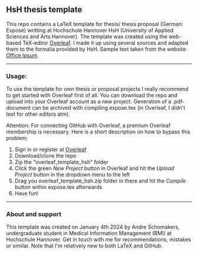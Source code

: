 ## HsH thesis template

This repo contains a LaTeX template for thesis/ thesis proposal (German: Exposé) writting at Hochschule Hannover HsH (University of Applied Sciences and Arts Hannover).
The template was created using the web-based TeX-editor [Overleaf](https://overleaf.com). I made it up using several sources and adapted them to the formalia 
provided by HsH. Sample text taken from the website [Office Ipsum](http://officeipsum.com/index.php).

---

### Usage:
To use the template for own thesis or proposal projects I really recommend to get started with Overleaf first of all. You can download the repo and upload into your Overleaf account as a new project. 
Generation of a .pdf-document can be archived with compiling expose.tex (in Overleaf, I didn't test for other editors atm).

Attention: For connecting GitHub with Overleaf, a premium Overleaf membership is necessary. Here is a short description on how to bypass this problem:


1. Sign in or register at [Overleaf](https://overleaf.com)
2. Download/clone the repo
3. Zip the "overleaf_template_hsh" folder
4. Click the green *New Project* button in Overleaf and hit the *Upload Project* button in the dropdown menu to the left
5. Drag you overleaf_template_hsh.zip folder in there and hit the *Compile* button within expose.tex afterwards
6. Have fun!
   
---

### About and support
This template was created on January 4th 2024 by Andre Schomakers, undergraduate student in Medical Information Management (BMI) at Hochschule Hannover. Get in touch with me for recommendations, mistakes or similar. Note
that I'm relatively new to both LaTeX and GitHub.
